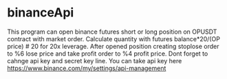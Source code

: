 # binanceApi
This program can open binance futures short or long position on OPUSDT contract with market order. 
Calculate quantity with futures balance*20/(OP price) # 20 for 20x leverage.
After opened position creating stoplose order to %6 lose price and take profit order to %4 profit price.
Dont forget to cahnge api key and secret key line.
You can take  api key here  https://www.binance.com/my/settings/api-management
